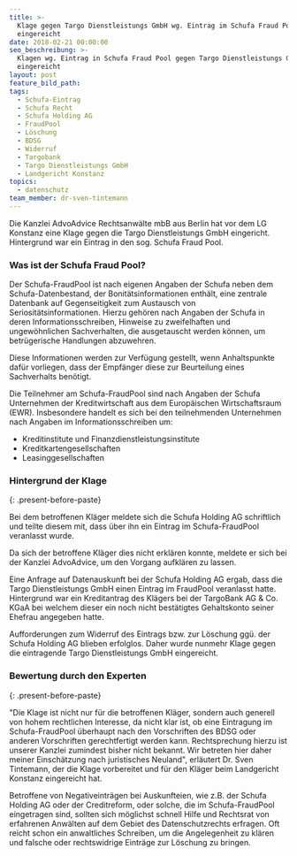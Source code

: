 ```yaml
---
title: >-
  Klage gegen Targo Dienstleistungs GmbH wg. Eintrag im Schufa Fraud Pool
  eingereicht
date: 2018-02-21 00:00:00
seo_beschreibung: >-
  Klagen wg. Eintrag in Schufa Fraud Pool gegen Targo Dienstleistungs GmbH
  eingereicht
layout: post
feature_bild_path:
tags:
  - Schufa-Eintrag
  - Schufa Recht
  - Schufa Holding AG
  - FraudPool
  - Löschung
  - BDSG
  - Widerruf
  - Targobank
  - Targo Dienstleistungs GmbH
  - Landgericht Konstanz
topics:
  - datenschutz
team_member: dr-sven-tintemann
---
```


Die Kanzlei AdvoAdvice Rechtsanwälte mbB aus Berlin hat vor dem LG Konstanz eine Klage gegen die Targo Dienstleistungs GmbH eingericht. Hintergrund war ein Eintrag in den sog. Schufa Fraud Pool.

### Was ist der Schufa Fraud Pool?

Der Schufa-FraudPool ist nach eigenen Angaben der Schufa neben dem Schufa-Datenbestand, der Bonitätsinformationen enthält, eine zentrale Datenbank auf Gegenseitigkeit zum Austausch von Seriositätsinformationen. Hierzu gehören nach Angaben der Schufa in deren Informationsschreiben, Hinweise zu zweifelhaften und ungewöhnlichen Sachverhalten, die ausgetauscht werden können, um betrügerische Handlungen abzuwehren.

Diese Informationen werden zur Verfügung gestellt, wenn Anhaltspunkte dafür vorliegen, dass der Empfänger diese zur Beurteilung eines Sachverhalts benötigt.

Die Teilnehmer am Schufa-FraudPool sind nach Angaben der Schufa Unternehmen der Kreditwirtschaft aus dem Europäischen Wirtschaftsraum (EWR). Insbesondere handelt es sich bei den teilnehmenden Unternehmen nach Angaben im Informationsschreiben um:

* Kreditinstitute und Finanzdienstleistungsinstitute
* Kreditkartengesellschaften
* Leasinggesellschaften

### Hintergrund der Klage
{: .present-before-paste}

Bei dem betroffenen Kläger meldete sich die Schufa Holding AG schriftlich und teilte diesem mit, dass über ihn ein Eintrag im Schufa-FraudPool veranlasst wurde.

Da sich der betroffene Kläger dies nicht erklären konnte, meldete er sich bei der Kanzlei AdvoAdvice, um den Vorgang aufklären zu lassen.

Eine Anfrage auf Datenauskunft bei der Schufa Holding AG ergab, dass die Targo Dienstleistungs GmbH einen Eintrag im FraudPool veranlasst hatte. Hintergrund war ein Kreditantrag des Klägers bei der TargoBank AG & Co. KGaA bei welchem dieser ein noch nicht bestätigtes Gehaltskonto seiner Ehefrau angegeben hatte.

Aufforderungen zum Widerruf des Eintrags bzw. zur Löschung ggü. der Schufa Holding AG blieben erfolglos. Daher wurde nunmehr Klage gegen die eintragende Targo Dienstleistungs GmbH eingereicht.

### Bewertung durch den Experten
{: .present-before-paste}

"Die Klage ist nicht nur für die betroffenen Kläger, sondern auch generell von hohem rechtlichen Interesse, da nicht klar ist, ob eine Eintragung im Schufa-FraudPool überhaupt nach den Vorschriften des BDSG oder anderen Vorschriften gerechtfertigt werden kann. Rechtsprechung hierzu ist unserer Kanzlei zumindest bisher nicht bekannt. Wir betreten hier daher meiner Einschätzung nach juristisches Neuland", erläutert Dr. Sven Tintemann, der die Klage vorbereitet und für den Kläger beim Landgericht Konstanz eingereicht hat.

Betroffene von Negativeinträgen bei Auskunfteien, wie z.B. der Schufa Holding AG oder der Creditreform, oder solche, die im Schufa-FraudPool eingetragen sind, sollten sich möglichst schnell Hilfe und Rechtsrat von erfahrenen Anwälten auf dem Gebiet des Datenschutzrechts erfragen. Oft reicht schon ein anwaltliches Schreiben, um die Angelegenheit zu klären und falsche oder rechtswidrige Einträge zur Löschung zu bringen.